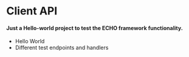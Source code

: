 # Client API

#### Just a Hello-world project to test the ECHO framework functionality.

- Hello World
- Different test endpoints and handlers